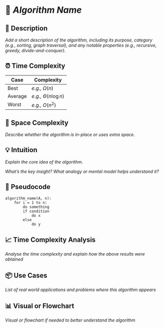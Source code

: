# 🧠 _Algorithm Name_

## 📝 Description

_Add a short description of the algorithm, including its purpose, category (e.g., sorting, graph traversal), and any notable properties (e.g., recursive, greedy, divide-and-conquer)._

## ⏰ Time Complexity

| Case    | Complexity                 |
| ------- | -------------------------- |
| Best    | _e.g.,_ $\Omega(n)$        |
| Average | _e.g.,_ $\Theta(n \log n)$ |
| Worst   | _e.g.,_ $O(n^2)$           |

## 💾 Space Complexity

_Describe whether the algorithm is in-place or uses extra space._

## 💡 Intuition

_Explain the core idea of the algorithm._

_What’s the key insight? What analogy or mental model helps understand it?_

## 🧾 Pseudocode

```text
algorithm_name(A, n):
    for i = 1 to n:
        do something
        if condition
            do x
        else
            do y
```

## 📈 Time Complexity Analysis

_Analyse the time complexity and explain how the above results were obtained_

## 📦 Use Cases

_List of real world applications and problems where this algorithm appears_

## 📊 Visual or Flowchart

_Visual or flowchart if needed to better understand the algorithm_

